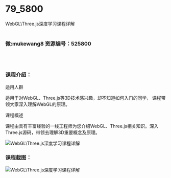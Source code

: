 # 79_5800
WebGL\Three.js深度学习课程详解
<br/></br>
<h3>微:mukewang8 资源编号：525800</h3>
<br/></br>
<h3>课程介绍：</h3>
<p>适用人群</p>
<p>适用于对WebGL、Three.js等3D技术感兴趣，却不知道如何入门的同学， 课程带领大家深入理解WebGL的原理。</p>
<p>课程概述</p>
<p>课程由具有丰富经验的一线工程师为您介绍WebGL、Three.js相关知识。深入Three.js源码，带领去理解3D重要概念及原理。</p>
<p><img src="https://www.ko996.com/wp-content/uploads/img/2019/07/356-6-300x167.jpg" alt="WebGL\Three.js深度学习课程详解"></p>
<h3>课程截图：</h3>
<p><img src="https://www.ko996.com/wp-content/uploads/img/2019/07/2-57.png" alt="WebGL\Three.js深度学习课程详解"></p>
